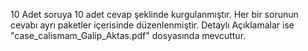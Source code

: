 10 Adet soruya 10 adet cevap şeklinde kurgulanmıştır. Her bir sorunun cevabı ayrı paketler içerisinde düzenlenmiştir. 
Detaylı Açıklamalar ise "case_calismam_Galip_Aktas.pdf" dosyasında mevcuttur.
